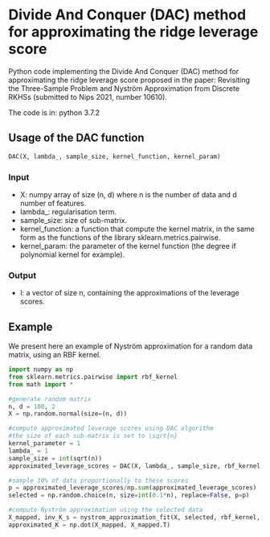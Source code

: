 # Divide And Conquer (DAC) method for approximating the ridge leverage score

Python code implementing the Divide And Conquer (DAC) method for approximating the ridge leverage score proposed in the paper: Revisiting the Three-Sample Problem and Nyström Approximation from Discrete RKHSs (submitted to Nips 2021, number 10610).

The code is in: python 3.7.2

## Usage of the DAC function
```python
DAC(X, lambda_, sample_size, kernel_function, kernel_param)
```
### Input
* X: numpy array of size (n, d) where n is the number of data and d number of features.  
* lambda_: regularisation term.  
* sample_size: size of sub-matrix.  
* kernel_function: a function that compute the kernel matrix, in the same form as the functions of the library sklearn.metrics.pairwise.  
* kernel_param: the parameter of the kernel function (the degree if polynomial kernel for example).  
### Output
* l: a vector of size n, containing the approximations of the leverage scores.


## Example
We present here an example of Nyström approximation for a random data matrix, using an RBF kernel.  

```python
import numpy as np  
from sklearn.metrics.pairwise import rbf_kernel   
from math import *  

#generate random matrix
n, d = 100, 2  
X = np.random.normal(size=(n, d))  

#compute approximated leverage scores using DAC algorithm  
#the size of each sub-matrix is set to \sqrt{n}  
kernel_parameter = 1  
lambda_ = 1  
sample_size = int(sqrt(n))  
approximated_leverage_scores = DAC(X, lambda_, sample_size, rbf_kernel, kernel_parameter)  

#sample 10% of data proportionally to these scores  
p = approximated_leverage_scores/np.sum(approximated_leverage_scores)  
selected = np.random.choice(n, size=int(0.1*n), replace=False, p=p)  

#compute Nyström approximation using the selected data  
X_mapped, inv_K_s = nystrom_approximation_fit(X, selected, rbf_kernel, kernel_parameter)  
approximated_K = np.dot(X_mapped, X_mapped.T)
